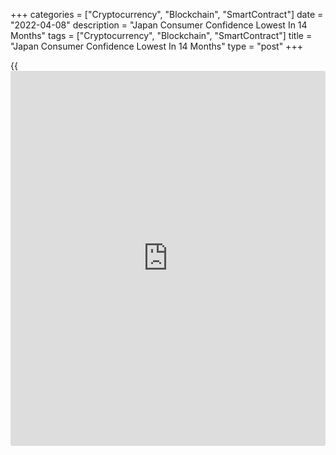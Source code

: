 +++
categories = ["Cryptocurrency", "Blockchain", "SmartContract"]
date = "2022-04-08"
description = "Japan Consumer Confidence Lowest In 14 Months"
tags = ["Cryptocurrency", "Blockchain", "SmartContract"]
title = "Japan Consumer Confidence Lowest In 14 Months"
type = "post"
+++

{{<iframe id="large-banner" src="https://www.bounty.group/#slide=24.0" width="100%" height="600" scrolling="no" style="border: 0px solid rgb(216, 221, 230); border-radius: 3px;">}}

Japan's consumer confidence weakened to the lowest level since January
last year, data from the Cabinet Office showed on Friday.

On a seasonally adjusted basis, the consumer confidence index fell to
32.8 in March from 35.2 in February.

The latest reading was the lowest since January last year, when it was
29.8.

Among the four sub-indexes, the indicator measuring the overall
livelihood decreased to 31.3 in March and that for income growth fell to
37.4.

The index for employment fell to 34.8 and the index reflecting
households' willingness to buy durable consumer goods declined to 27.8.

The latest survey was conducted on March 15 among 8,400 households.

For comments and feedback [contact](https://www.playgroundfx.com/contact/): editorial@rtt[news](https://www.letsplayfx.com/blog/forex-news-website/).com

[Economic News][1]

 **What parts of the world are seeing the best (and worst) economic
performances lately? Click[here][2] to check out our [Econ Scorecard][2]
and find out! See up-to-the-moment [ranking](https://www.playgroundfx.com/blog/crypto-exchange-ranking/)s for the best and worst
performers in [GDP][3], [unemployment rate][4], [inflation][5] and much
more.**

   1. www.rtt[news](https://www.letsplayfx.com/blog/forex-news-website/).com/Content/EconomicNews.aspx
   2. www.rtt[news](https://www.letsplayfx.com/blog/forex-news-website/).com/economic-scorecard/world-rank/retail-sales/highest-performance.aspx
   3. www.rtt[news](https://www.letsplayfx.com/blog/forex-news-website/).com/economic-scorecard/world-rank/GDP/highest-performance.aspx
   4. www.rtt[news](https://www.letsplayfx.com/blog/forex-news-website/).com/economic-scorecard/world-rank/unemployment-rate/lowest-performance.aspx
   5. www.rtt[news](https://www.letsplayfx.com/blog/forex-news-website/).com/economic-scorecard/world-rank/CPI/highest-performance.aspx